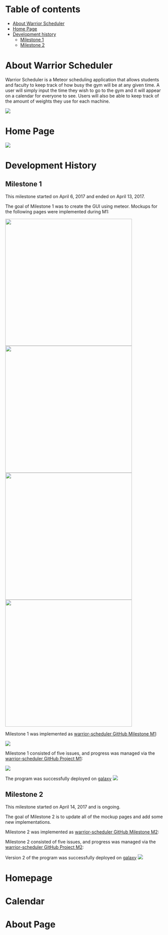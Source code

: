 # Table of contents
* [About Warrior Scheduler](#about-warrior-scheduler)
* [Home Page](#home-page)
* [Development history](#development-history)
  * [Milestone 1](#milestone-1)
  * [Milestone 2](#milestone-2)

# About Warrior Scheduler

Warrior Scheduler is a Meteor scheduling application that allows students and faculty to keep track of how busy the gym will be at any given time. A user will simply input the time they wish to go to the gym and it will appear on a calendar for everyone to see. Users will also be able to keep track of the amount of weights they use for each machine.


![](images/schedule_page_example.png)



# Home Page
<img src="images/updated_homepage.png"/>




# Development History


## Milestone 1

This milestone started on April 6, 2017 and ended on April 13, 2017.

The goal of Milestone 1 was to create the GUI using meteor.
Mockups for the following pages were implemented during M1:


<img width="400px" src="images/updated_homepage.png"/>
<img width="400px" src="images/add-workout_screenshot.png"/>
<img width="400px" src="images/personal-page_screenshot.png"/>
<img width="400px" src="images/list_screenshot.png"/>

Milestone 1 was implemented as [warrior-scheduler GitHub Milestone M1](https://github.com/skylite-manoa/warrior-scheduler/milestone/1):

<img src="images/M1.png"/>

Milestone 1 consisted of five issues, and progress was managed via the [warrior-scheduler GitHub Project M1](https://github.com/skylite-manoa/warrior-scheduler/projects/2):

<img src="images/project1.png"/>

The program was successfully deployed on [galaxy](https://galaxy.meteor.com/app/warrior-scheduler.meteorapp.com)
<img src="images/M1deploy.png"/>

## Milestone 2
This milestone started on April 14, 2017 and is ongoing.

The goal of Milestone 2 is to update all of the mockup pages and add some new implementations.

Milestone 2 was implemented as [warrior-scheduler GitHub Milestone M2](https://github.com/skylite-manoa/warrior-scheduler/milestone/2):

Milestone 2 consisted of five issues, and progress was managed via the [warrior-scheduler GitHub Project M2](https://github.com/skylite-manoa/warrior-scheduler/projects/3):

Version 2 of the program was successfully deployed on [galaxy](https://galaxy.meteor.com/app/warrior-scheduler.meteorapp.com)
<img src="images/M1deploy.png"/>

# Homepage

# Calendar

# About Page


